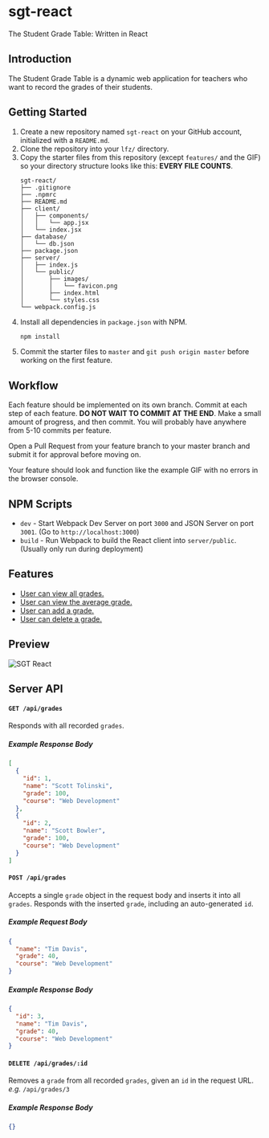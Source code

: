 # sgt-react

The Student Grade Table: Written in React

## Introduction

The Student Grade Table is a dynamic web application for teachers who want to record the grades of their students.

## Getting Started

1. Create a new repository named `sgt-react` on your GitHub account, initialized with a `README.md`.
1. Clone the repository into your `lfz/` directory.
1. Copy the starter files from this repository (except `features/` and the GIF) so your directory structure looks like this: **EVERY FILE COUNTS**.
    ```
    sgt-react/
    ├── .gitignore
    ├── .npmrc
    ├── README.md
    ├── client/
    │   ├── components/
    │   │   └── app.jsx
    │   └── index.jsx
    ├── database/
    │   └── db.json
    ├── package.json
    ├── server/
    │   ├── index.js
    │   └── public/
    │       ├── images/
    │       │   └── favicon.png
    │       ├── index.html
    │       └── styles.css
    └── webpack.config.js
    ```
1. Install all dependencies in `package.json` with NPM.
    ```bash
    npm install
    ```
1. Commit the starter files to `master` and `git push origin master` before working on the first feature.

## Workflow

Each feature should be implemented on its own branch. Commit at each step of each feature. **DO NOT WAIT TO COMMIT AT THE END**. Make a small amount of progress, and then commit. You will probably have anywhere from 5-10 commits per feature.

Open a Pull Request from your feature branch to your master branch and submit it for approval before moving on.

Your feature should look and function like the example GIF with no errors in the browser console.

## NPM Scripts

- `dev` - Start Webpack Dev Server on port `3000` and JSON Server on port `3001`. (Go to `http://localhost:3000`)
- `build` - Run Webpack to build the React client into `server/public`. (Usually only run during deployment)

## Features

- [User can view all grades.](features/user-can-view-all-grades.md)
- [User can view the average grade.](features/user-can-view-the-average-grade.md)
- [User can add a grade.](features/user-can-add-a-grade.md)
- [User can delete a grade.](features/user-can-delete-a-grade.md)

## Preview

![SGT React](sgt-react.gif)

## Server API

#### `GET /api/grades`

Responds with all recorded `grades`.

##### Example Response Body

```json
[
  {
    "id": 1,
    "name": "Scott Tolinski",
    "grade": 100,
    "course": "Web Development"
  },
  {
    "id": 2,
    "name": "Scott Bowler",
    "grade": 100,
    "course": "Web Development"
  }
]
```

#### `POST /api/grades`

Accepts a single `grade` object in the request body and inserts it into all `grades`. Responds with the inserted `grade`, including an auto-generated `id`.

##### Example Request Body

```json
{
  "name": "Tim Davis",
  "grade": 40,
  "course": "Web Development"
}
```

##### Example Response Body

```json
{
  "id": 3,
  "name": "Tim Davis",
  "grade": 40,
  "course": "Web Development"
}
```

#### `DELETE /api/grades/:id`

Removes a `grade` from all recorded `grades`, given an `id` in the request URL. _e.g._ `/api/grades/3`

##### Example Response Body

```json
{}
```
